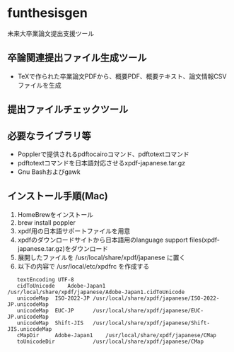 # funthesisgen
未来大卒業論文提出支援ツール

## 卒論関連提出ファイル生成ツール
* TeXで作られた卒業論文PDFから、概要PDF、概要テキスト、論文情報CSVファイルを生成
## 提出ファイルチェックツール

## 必要なライブラリ等
* Popplerで提供されるpdftocairoコマンド、pdftotextコマンド
* pdftotextコマンドを日本語対応させるxpdf-japanese.tar.gz
* Gnu Bashおよびgawk

## インストール手順(Mac)
1. HomeBrewをインストール
1. brew install poppler
1. xpdf用の日本語サポートファイルを用意
 1. xpdfのダウンロードサイトから日本語用のlanguage support files(xpdf-japanese.tar.gz)をダウンロード
 1. 展開したファイルを /usr/local/share/xpdf/japanese に置く
 1. 以下の内容で /usr/local/etc/xpdfrc を作成する
 ```
    textEncoding UTF-8
    cidToUnicode    Adobe-Japan1    /usr/local/share/xpdf/japanese/Adobe-Japan1.cidToUnicode
    unicodeMap  ISO-2022-JP /usr/local/share/xpdf/japanese/ISO-2022-JP.unicodeMap
    unicodeMap  EUC-JP      /usr/local/share/xpdf/japanese/EUC-JP.unicodeMap
    unicodeMap  Shift-JIS   /usr/local/share/xpdf/japanese/Shift-JIS.unicodeMap
    cMapDir     Adobe-Japan1    /usr/local/share/xpdf/japanese/CMap
    toUnicodeDir            /usr/local/share/xpdf/japanese/CMap
 ```

